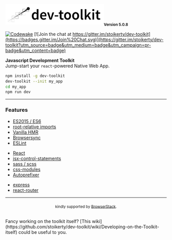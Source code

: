 <img src="/dev-toolkit-logo.png" alt="universal-dev-toolkit-logo" height='64'><sub>**Version 5.0.8**</sub>

[![Codewake](https://www.codewake.com/badges/ask_question.svg)](https://www.codewake.com/p/dev-toolkit)
[![Join the chat at https://gitter.im/stoikerty/dev-toolkit](https://badges.gitter.im/Join%20Chat.svg)](https://gitter.im/stoikerty/dev-toolkit?utm_source=badge&utm_medium=badge&utm_campaign=pr-badge&utm_content=badge)

**Javascript Development Toolkit**<br>
Jump-start your `react`-powered Native Web App.

```bash
npm install -g dev-toolkit
dev-toolkit --init my_app
cd my_app
npm run dev
```

---
### Features

-   [ES2015 / ES6]
-   [root-relative imports]
-   [Vanilla HMR]
-   [Browsersync]
-   [ESLint]

<!-- -->

-   [React]
-   [jsx-control-statements]
-   [sass / scss]
-   [css-modules]
-   [Autoprefixer]

<!-- -->

-   [express]
-   [react-router]

[ES2015 / ES6]: https://babeljs.io/docs/learn-es2015/
[root-relative imports]: http://survivejs.com/webpack/requiring-files/
[Vanilla HMR]: https://webpack.github.io/docs/hot-module-replacement-with-webpack.html
[Browsersync]: https://browsersync.io/
[ESLint]: http://eslint.org/
[React]: https://facebook.github.io/react/
[jsx-control-statements]: https://github.com/AlexGilleran/jsx-control-statements
[sass / scss]: http://sass-lang.com/
[css-modules]: https://github.com/css-modules/css-modules
[Autoprefixer]: https://github.com/postcss/autoprefixer
[express]: http://expressjs.com/
[react-router]: https://github.com/reactjs/react-router

---
<p align="center"><sub>kindly supported by <a href="https://www.browserstack.com">BrowserStack</a>.</sub></p>
<br>
Fancy working on the toolkit itself? [This wiki](https://github.com/stoikerty/dev-toolkit/wiki/Developing-on-the-Toolkit-itself) could be useful to you.
